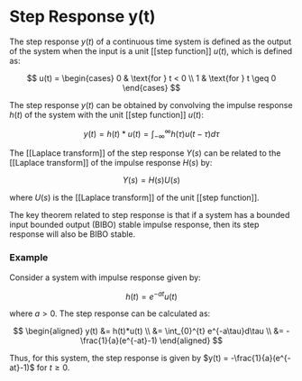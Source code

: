 

# Step Response y(t)

The step response $y(t)$ of a continuous time system is defined as the output of the system when the input is a unit [[step function]] $u(t)$, which is defined as:

$$
u(t) = \begin{cases} 
0 & \text{for } t < 0 \\
1 & \text{for } t \geq 0
\end{cases}
$$

The step response $y(t)$ can be obtained by convolving the impulse response $h(t)$ of the system with the unit [[step function]] $u(t)$:

$$
y(t) = h(t) * u(t) = \int_{-\infty}^{\infty} h(\tau)u(t-\tau)d\tau
$$

The [[Laplace transform]] of the step response $Y(s)$ can be related to the [[Laplace transform]] of the impulse response $H(s)$ by:

$$
Y(s) = H(s)U(s)
$$

where $U(s)$ is the [[Laplace transform]] of the unit [[step function]].

The key theorem related to step response is that if a system has a bounded input bounded output (BIBO) stable impulse response, then its step response will also be BIBO stable.

### Example

Consider a system with impulse response given by:

$$
h(t) = e^{-at}u(t)
$$

where $a > 0$. The step response can be calculated as:

$$
\begin{aligned}
y(t) &= h(t)*u(t) \\
&= \int_{0}^{t} e^{-a\tau}d\tau \\
&= -\frac{1}{a}(e^{-at}-1)
\end{aligned}
$$

Thus, for this system, the step response is given by $y(t) = -\frac{1}{a}(e^{-at}-1)$ for $t \geq 0$.